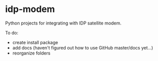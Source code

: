 # idp-modem
Python projects for integrating with IDP satellite modem.

To do:
- create install package
- add docs (haven't figured out how to use GitHub master/docs yet...)
- reorganize folders

